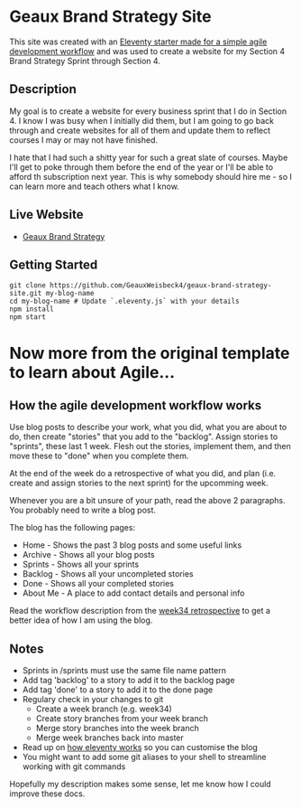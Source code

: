 # Geaux Brand Strategy Site 

This site was created with an [Eleventy starter made for a simple agile development workflow](https://github.com/11ty/eleventy-agile-blog) and was used to create a website for my Section 4 Brand Strategy Sprint through Section 4.

## Description

My goal is to create a website for every business sprint that I do in Section 4. I know I was busy when I initially did them, but I am going to go back through and create websites for all of them and update them to reflect courses I may or may not have finished.

I hate that I had such a shitty year for such a great slate of courses. Maybe I'll get to poke through them before the end of the year or I'll be able to afford th subscription next year. This is why somebody should hire me - so I can learn more and teach others what I know.

## Live Website

* [Geaux Brand Strategy](https://geauxbrandstrategy.netlify.app/)

## Getting Started

```
git clone https://github.com/GeauxWeisbeck4/geaux-brand-strategy-site.git my-blog-name
cd my-blog-name # Update `.eleventy.js` with your details
npm install
npm start
```
# Now more from the original template to learn about Agile...

## How the agile development workflow works

Use blog posts to describe your work, what you did, what you are about to do, then create "stories" that you add to the "backlog". Assign stories to "sprints", these last 1 week. Flesh out the stories, implement them, and then move these to "done" when you complete them. 

At the end of the week do a retrospective of what you did, and plan (i.e. create and assign stories to the next sprint) for the upcomming week.

Whenever you are a bit unsure of your path, read the above 2 paragraphs. You probably need to write a blog post.

The blog has the following pages:

- Home - Shows the past 3 blog posts and some useful links
- Archive - Shows all your blog posts
- Sprints - Shows all your sprints
- Backlog - Shows all your uncompleted stories
- Done - Shows all your completed stories
- About Me - A place to add contact details and personal info

Read the workflow description from the [week34 retrospective](https://festive-haibt-b7ead0.netlify.app/stories/retrospective-week34/) to get a better idea of how I am using the blog.

## Notes

- Sprints in /sprints must use the same file name pattern
- Add tag 'backlog' to a story to add it to the backlog page
- Add tag 'done' to a story to add it to the done page
- Regulary check in your changes to git
  - Create a week branch (e.g. week34)
  - Create story branches from your week branch
  - Merge story branches into the week branch
  - Merge week branches back into master
- Read up on [how eleventy works](https://www.11ty.dev/docs) so you can customise the blog
- You might want to add some git aliases to your shell to streamline working with git commands

Hopefully my description makes some sense, let me know how I could improve these docs.
